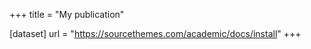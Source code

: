 +++
title = "My publication"

[dataset]
  url = "https://sourcethemes.com/academic/docs/install"
+++
